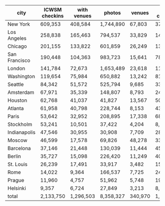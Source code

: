 | city          | ICWSM checkins | with venues |    photos |  venues | 2014 checkins |
|---------------|----------------|-------------|-----------|---------|---------------|
| New York      |        609,353 |     408,584 | 1,744,890 |  67,803 |       373,005 |
| Los Angeles   |        258,838 |     165,463 |   794,537 |  33,829 |       141,393 |
| Chicago       |        201,155 |     133,822 |   601,859 |  26,249 |       138,642 |
| San Francisco |        190,448 |     104,363 |   983,723 |  15,641 |        78,024 |
| London        |        141,784 |      72,673 | 1,653,489 |  23,618 |       114,008 |
| Washington    |        119,654 |      75,984 |   650,882 |  13,242 |        81,002 |
| Seattle       |         84,342 |      51,572 |   525,794 |   9,685 |        33,034 |
| Amsterdam     |         67,971 |      35,339 |   148,807 |   8,793 |        24,676 |
| Houston       |         62,768 |      41,037 |    41,827 |  13,567 |        50,642 |
| Atlanta       |         61,958 |      40,798 |   228,744 |   8,153 |        43,370 |
| Paris         |         53,642 |      32,952 |   208,895 |  17,338 |        68,297 |
| Stockholm     |         53,241 |      10,501 |    37,422 |   4,204 |         8,517 |
| Indianapolis  |         47,546 |      30,955 |    30,908 |   7,709 |        28,006 |
| Moscow        |         46,599 |      17,578 |    69,826 |  48,278 |       334,472 |
| Barcelona     |         37,146 |      21,448 |   130,039 |  11,444 |        45,170 |
| Berlin        |         35,727 |      15,098 |   226,420 |  11,249 |        40,259 |
| St. Louis     |         26,239 |      17,491 |    33,917 |   3,482 |        15,548 |
| Rome          |         14,022 |       9,364 |   166,537 |   7,725 |        24,409 |
| Prague        |         11,960 |       4,757 |    51,962 |   5,748 |        19,010 |
| Helsinki      |          9,357 |       6,724 |    27,849 |   3,213 |         8,394 |
| total         |      2,133,750 |   1,296,503 | 8,358,327 | 340,970 |     1,669,878 |